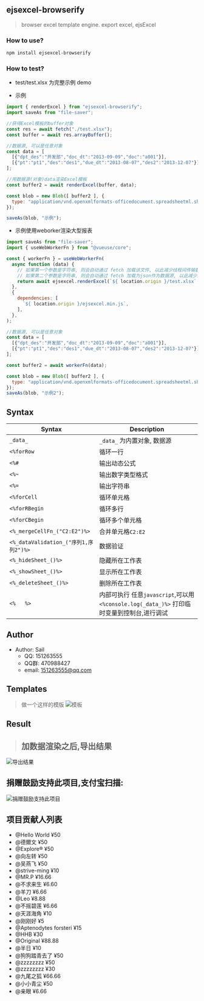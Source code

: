 ejsexcel-browserify
--------
> browser excel template engine. export excel, ejsExcel


### How to use?
```bash
npm install ejsexcel-browserify
```
   
### How to test?
- test/test.xlsx 为完整示例 demo

- 示例
```js
import { renderExcel } from "ejsexcel-browserify";
import saveAs from "file-saver";

//获得Excel模板的buffer对象
const res = await fetch("./test.xlsx");
const buffer = await res.arrayBuffer();

//数据源, 可以是任意对象
const data = [
  [{"dpt_des":"开发部","doc_dt":"2013-09-09","doc":"a001"}],
  [{"pt":"pt1","des":"des1","due_dt":"2013-08-07","des2":"2013-12-07"}]
];

//用数据源(对象)data渲染Excel模板
const buffer2 = await renderExcel(buffer, data);

const blob = new Blob([ buffer2 ], {
  type: "application/vnd.openxmlformats-officedocument.spreadsheetml.sheet",
});

saveAs(blob, "示例");
```

- 示例使用weborker渲染大型报表
```js
import saveAs from "file-saver";
import { useWebWorkerFn } from "@vueuse/core";

const { workerFn } = useWebWorkerFn(
  async function (data) {
    // 如果第一个参数是字符串, 则会自动通过 fetch 加载该文件, 以此减少线程间传输数据量
    // 如果第二个参数是字符串, 则会自动通过 fetch 加载为json作为数据源, 以此减少线程间传输数据量
    return await ejsexcel.renderExcel(`${ location.origin }/test.xlsx`, data);
  },
  {
    dependencies: [
      `${ location.origin }/ejsexcel.min.js`,
    ],
  },
);

//数据源, 可以是任意对象
const data = [
  [{"dpt_des":"开发部","doc_dt":"2013-09-09","doc":"a001"}],
  [{"pt":"pt1","des":"des1","due_dt":"2013-08-07","des2":"2013-12-07"}]
];

const buffer2 = await workerFn(data);

const blob = new Blob([ buffer2 ], {
  type: "application/vnd.openxmlformats-officedocument.spreadsheetml.sheet",
});
saveAs(blob, "示例2");
```

## Syntax

| Syntax                | Description                               |
|-----------------------|-------------------------------------------|
| `_data_`                | `_data_` 为内置对象, 数据源                   |
| `<%forRow`              | 循环一行                                  |
| `<%#`                   | 输出动态公式                               |
| `<%~`                   | 输出数字类型格式                           |
| `<%=`                   | 输出字符串                                |
| `<%forCell`             | 循环单元格                                |
| `<%forRBegin`           | 循环多行                                  |
| `<%forCBegin`           | 循环多个单元格                             |
| `<%_mergeCellFn_("C2:E2")%>`     | 合并单元格`C2:E2`                   |
| `<%_dataValidation_("序列1,序列2")%>`     | 数据验证                  |
| `<%_hideSheet_()%>`     | 隐藏所在工作表                             |
| `<%_showSheet_()%>`     | 显示所在工作表                             |
| `<%_deleteSheet_()%>`   | 删除所在工作表                             |
| `<%   %>`               | 内部可执行 任意`javascript`,可以用 `<%console.log(_data_)%>` 打印临时变量到控制台,进行调试 |

## Author
+ Author: Sail  
    - QQ: 151263555  
    - QQ群: 470988427  
    - email: 151263555@qq.com 

## Templates
> 做一个这样的模版
![模板](http://dn-cnode.qbox.me/Frs_RuLXJxYQgYoIUhGJJ1zspCJE)

## Result
> ## 加数据渲染之后,导出结果
![导出结果](http://dn-cnode.qbox.me/FnRDa5Zyjg-dI7ykCNR0T8SorWyC)


## 捐赠鼓励支持此项目,支付宝扫描:
![捐赠鼓励支持此项目](http://dn-cnode.qbox.me/FucPKV4XWewhakoqTSngU3AsaP0Z)

## 项目贡献人列表
- @Hello World  ¥50
- @德爾文  ¥50
- @Explore®  ¥50
- @向左转  ¥50
- @吴燕飞  ¥50
- @strive-ming  ¥10
- @MR.P  ¥16.66
- @不求来生  ¥6.60
- @羊刀  ¥6.66
- @Leo  ¥8.88
- @不摇碧莲  ¥6.66
- @天涯海角  ¥10
- @刚刚好  ¥5
- @Aptenodytes forsteri  ¥15
- @HHB  ¥30
- @Original  ¥88.88
- @半日  ¥10
- @狗狗踏青去了  ¥50
- @zzzzzzzz  ¥50
- @zzzzzzzz  ¥30
- @九尾之狐  ¥66.66
- @小小青尘  ¥50
- @亲眼 ¥6.66
